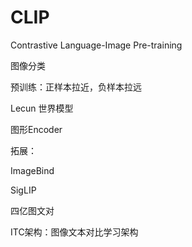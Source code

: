 # CLIP

Contrastive Language-Image Pre-training

图像分类



预训练：正样本拉近，负样本拉远

Lecun 世界模型





图形Encoder



拓展：

ImageBind

SigLIP

四亿图文对

ITC架构：图像文本对比学习架构

